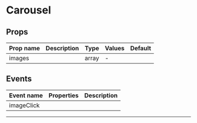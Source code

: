 # Carousel

## Props

| Prop name | Description | Type  | Values | Default |
| --------- | ----------- | ----- | ------ | ------- |
| images    |             | array | -      |         |

## Events

| Event name | Properties | Description |
| ---------- | ---------- | ----------- |
| imageClick |            |

---
